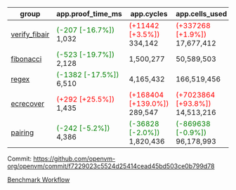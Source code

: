 | group | app.proof_time_ms | app.cycles | app.cells_used | leaf.proof_time_ms | leaf.cycles | leaf.cells_used |
| -- | -- | -- | -- | -- | -- | -- |
| [verify_fibair](https://github.com/openvm-org/openvm/blob/benchmark-results/benchmarks-pr/1701/verify_fibair-f7229023c5524d25414cead45bd503ce0b799d78.md) |<span style='color: green'>(-207 [-16.7%])</span> 1,032 | <span style='color: red'>(+11442 [+3.5%])</span> 334,142 | <span style='color: red'>(+337268 [+1.9%])</span> 17,677,412 |- | - | - |
| [fibonacci](https://github.com/openvm-org/openvm/blob/benchmark-results/benchmarks-pr/1701/fibonacci-f7229023c5524d25414cead45bd503ce0b799d78.md) |<span style='color: green'>(-523 [-19.7%])</span> 2,128 |  1,500,277 |  50,589,503 |- | - | - |
| [regex](https://github.com/openvm-org/openvm/blob/benchmark-results/benchmarks-pr/1701/regex-f7229023c5524d25414cead45bd503ce0b799d78.md) |<span style='color: green'>(-1382 [-17.5%])</span> 6,510 |  4,165,432 |  166,519,456 |- | - | - |
| [ecrecover](https://github.com/openvm-org/openvm/blob/benchmark-results/benchmarks-pr/1701/ecrecover-f7229023c5524d25414cead45bd503ce0b799d78.md) |<span style='color: red'>(+292 [+25.5%])</span> 1,435 | <span style='color: red'>(+168404 [+139.0%])</span> 289,547 | <span style='color: red'>(+7023864 [+93.8%])</span> 14,513,216 |- | - | - |
| [pairing](https://github.com/openvm-org/openvm/blob/benchmark-results/benchmarks-pr/1701/pairing-f7229023c5524d25414cead45bd503ce0b799d78.md) |<span style='color: green'>(-242 [-5.2%])</span> 4,386 | <span style='color: green'>(-36828 [-2.0%])</span> 1,820,436 | <span style='color: green'>(-869638 [-0.9%])</span> 96,178,993 |- | - | - |


Commit: https://github.com/openvm-org/openvm/commit/f7229023c5524d25414cead45bd503ce0b799d78

[Benchmark Workflow](https://github.com/openvm-org/openvm/actions/runs/15449578720)
